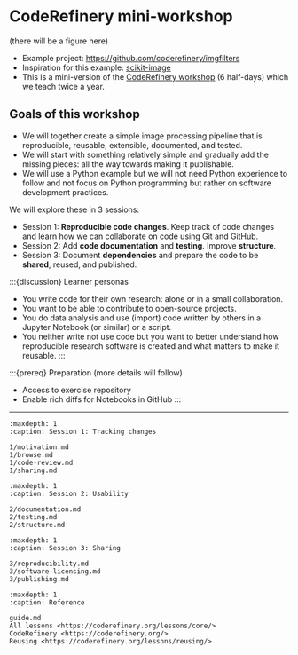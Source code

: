 # CodeRefinery mini-workshop

(there will be a figure here)

- Example project: <https://github.com/coderefinery/imgfilters>
- Inspiration for this example: [scikit-image](https://scikit-image.org/docs/stable/auto_examples/index.html)
- This is a mini-version of the [CodeRefinery workshop](https://coderefinery.org/) (6 half-days) which we teach twice a year.


## Goals of this workshop

- We will together create a simple image processing pipeline that is reproducible, reusable, extensible, documented, and tested.
- We will start with something relatively simple and gradually add the missing pieces: all the way towards making it publishable.
- We will use a Python example but we will not need Python experience to follow and not
  focus on Python programming but rather on software development practices.

We will explore these in 3 sessions:
- Session 1: **Reproducible code changes**. Keep track of code changes and learn how we can collaborate on code using Git and GitHub.
- Session 2: Add **code documentation** and **testing**. Improve **structure**.
- Session 3: Document **dependencies** and prepare the code to be **shared**, reused, and published.

:::{discussion} Learner personas
- You write code for their own research: alone or in a small collaboration.
- You want to be able to contribute to open-source projects.
- You do data analysis and use (import) code written by others in a Jupyter Notebook (or similar) or a script.
- You neither write not use code but you want to better understand how
  reproducible research software is created and what matters to make it
  reusable.
:::

:::{prereq} Preparation (more details will follow)
- Access to exercise repository
- Enable rich diffs for Notebooks in GitHub
:::

---

```{toctree}
:maxdepth: 1
:caption: Session 1: Tracking changes

1/motivation.md
1/browse.md
1/code-review.md
1/sharing.md
```

```{toctree}
:maxdepth: 1
:caption: Session 2: Usability

2/documentation.md
2/testing.md
2/structure.md
```

```{toctree}
:maxdepth: 1
:caption: Session 3: Sharing

3/reproducibility.md
3/software-licensing.md
3/publishing.md
```

```{toctree}
:maxdepth: 1
:caption: Reference

guide.md
All lessons <https://coderefinery.org/lessons/core/>
CodeRefinery <https://coderefinery.org/>
Reusing <https://coderefinery.org/lessons/reusing/>
```
